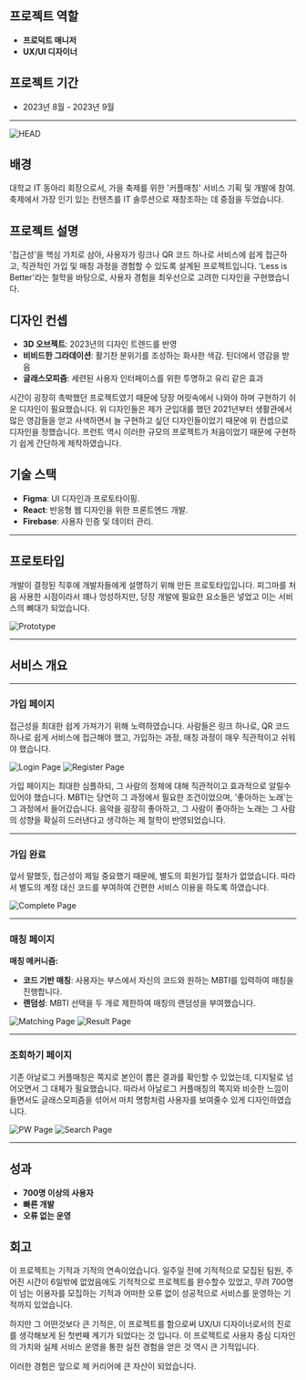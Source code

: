 ## 프로젝트 역할

- **프로덕트 매니저**
- **UX/UI 디자이너**

## 프로젝트 기간

- 2023년 8월 - 2023년 9월

---

![HEAD](/img/comatching_1.0/1.0.png)

## 배경

대학교 IT 동아리 회장으로서, 가을 축제를 위한 '커플매칭' 서비스 기획 및 개발에 참여. 축제에서 가장 인기 있는 컨텐츠를 IT 솔루션으로 재창조하는 데 중점을 두었습니다.

## 프로젝트 설명

'접근성'을 핵심 가치로 삼아, 사용자가 링크나 QR 코드 하나로 서비스에 쉽게 접근하고, 직관적인 가입 및 매칭 과정을 경험할 수 있도록 설계된 프로젝트입니다. 'Less is Better'라는 철학을 바탕으로, 사용자 경험을 최우선으로 고려한 디자인을 구현했습니다.

## 디자인 컨셉

- **3D 오브젝트**: 2023년의 디자인 트렌드를 반영
- **비비드한 그라데이션**: 활기찬 분위기를 조성하는 화사한 색감. 틴더에서 영감을 받음
- **글래스모피즘**: 세련된 사용자 인터페이스를 위한 투명하고 유리 같은 효과

시간이 굉장히 촉박했던 프로젝트였기 때문에 당장 머릿속에서 나와야 하며 구현하기 쉬운 디자인이 필요했습니다. 위 디자인들은 제가 군입대를 했던 2021년부터 생활관에서 많은 영감들을 얻고 사색하면서 늘 구현하고 싶던 디자인들이었기 때문에 위 컨셉으로 디자인을 정했습니다. 프런트 역시 이러한 규모의 프로젝트가 처음이었기 때문에 구현하기 쉽게 간단하게 제작하였습니다.

## 기술 스택

- **Figma**: UI 디자인과 프로토타이핑.
- **React**: 반응형 웹 디자인을 위한 프론트엔드 개발.
- **Firebase**: 사용자 인증 및 데이터 관리.

---

## 프로토타입

개발이 결정된 직후에 개발자들에게 설명하기 위해 만든 프로토타입입니다.
피그마를 처음 사용한 시점이라서 꽤나 엉성하지만, 당장 개발에 필요한 요소들은 넣었고 이는 서비스의 뼈대가 되었습니다.

![Prototype](/img/comatching_1.0/Prototype.png)

---

## 서비스 개요

---

### 가입 페이지

접근성을 최대한 쉽게 가져가기 위해 노력하였습니다. 사람들은 링크 하나로, QR 코드 하나로 쉽게 서비스에 접근해야 했고, 가입하는 과정, 매칭 과정이 매우 직관적이고 쉬워야 했습니다.

![Login Page](/img/comatching_1.0/login_page_1_0.png)
![Register Page](/img/comatching_1.0/main_page_수정후.png)

가입 페이지는 최대한 심플하되, 그 사람의 정체에 대해 직관적이고 효과적으로 알릴수 있어야 했습니다.
MBTI는 당연히 그 과정에서 필요한 조건이었으며, '좋아하는 노래'는 그 과정에서 들어갔습니다.
음악을 굉장히 좋아하고, 그 사람이 좋아하는 노래는 그 사람의 성향을 확실히 드러낸다고 생각하는 제 철학이 반영되었습니다.

---

### 가입 완료

앞서 말했듯, 접근성이 제일 중요했기 때문에, 별도의 회원가입 절차가 없었습니다. 따라서 별도의 계정 대신 코드를 부여하여 간편한 서비스 이용을 하도록 하였습니다.

![Complete Page](/img/comatching_1.0/completescreen.jpg)

---

### 매칭 페이지

**매칭 메커니즘:**

- **코드 기반 매칭**: 사용자는 부스에서 자신의 코드와 원하는 MBTI를 입력하여 매칭을 진행합니다.
- **랜덤성**: MBTI 선택을 두 개로 제한하여 매칭의 랜덤성을 부여했습니다.

![Matching Page](/img/comatching_1.0/random_screen_iPad_locked.png)
![Result Page](/img/comatching_1.0/random_screen_iPad_unlocked.png)

---

### 조회하기 페이지

기존 아날로그 커플매칭은 쪽지로 본인이 뽑은 결과를 확인할 수 있었는데, 디지털로 넘어오면서 그 대체가 필요했습니다.
따라서 아날로그 커플매칭의 쪽지와 비슷한 느낌이 들면서도 글래스모피즘을 섞어서 마치 명함처럼 사용자를 보여줄수 있게 디자인하였습니다.

![PW Page](/img/comatching_1.0/result_screen_locked.png)
![Search Page](/img/comatching_1.0/result_screen_unlocked.png)

---

## 성과

- **700명 이상의 사용자**
- **빠른 개발**
- **오류 없는 운영**

## 회고

이 프로젝트는 기적과 기적의 연속이었습니다. 일주일 전에 기적적으로 모집된 팀원, 주어진 시간이 6일밖에 없었음에도 기적적으로 프로젝트를 완수할수 있었고, 무려 700명이 넘는 이용자를 모집하는 기적과 어떠한 오류 없이 성공적으로 서비스를 운영하는 기적까지 있었습니다.

하지만 그 어떤것보다 큰 기적은, 이 프로젝트를 함으로써 UX/UI 디자이너로서의 진로를 생각해보게 된 첫번째 계기가 되었다는 것 입니다. 이 프로젝트로 사용자 중심 디자인의 가치와 실제 서비스 운영을 통한 실전 경험을 얻은 것 역시 큰 기적입니다.

이러한 경험은 앞으로 제 커리어에 큰 자산이 되었습니다.
